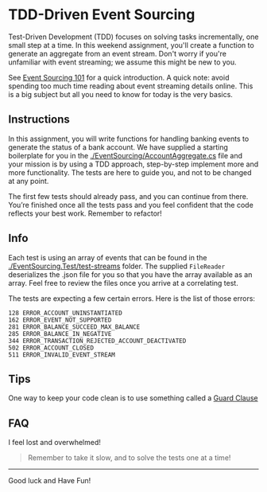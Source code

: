 # TDD-Driven Event Sourcing

Test-Driven Development (TDD) focuses on solving tasks incrementally, one small step at a time. In this weekend assignment, you'll create a function to generate an aggregate from an event stream. Don't worry if you're unfamiliar with event streaming; we assume this might be new to you.

See [Event Sourcing 101](./event-sourcing-101.md) for a quick introduction. A quick note: avoid spending too much time reading about event streaming details online. This is a big subject but all you need to know for today is the very basics.

## Instructions

In this assignment, you will write functions for handling banking events to generate the status of a bank account. We have supplied a starting boilerplate for you in the [./EventSourcing/AccountAggregate.cs](./EventSourcing/AccountAggregate.cs) file and your mission is by using a TDD approach, step-by-step implement more and more functionality. The tests are here to guide you, and not to be changed at any point.

The first few tests should already pass, and you can continue from there. You’re finished once all the tests pass and you feel confident that the code reflects your best work. Remember to refactor!

## Info

Each test is using an array of events that can be found in the [./EventSourcing.Test/test-streams](./EventSourcing.Test/test-streams) folder. The supplied `FileReader` deserializes the .json file for you so that you have the array available as an array. Feel free to review the files once you arrive at a correlating test.

The tests are expecting a few certain errors. Here is the list of those errors:
```text
128 ERROR_ACCOUNT_UNINSTANTIATED
162 ERROR_EVENT_NOT_SUPPORTED
281 ERROR_BALANCE_SUCCEED_MAX_BALANCE
285 ERROR_BALANCE_IN_NEGATIVE
344 ERROR_TRANSACTION_REJECTED_ACCOUNT_DEACTIVATED
502 ERROR_ACCOUNT_CLOSED
511 ERROR_INVALID_EVENT_STREAM
```

## Tips

One way to keep your code clean is to use something called a [Guard Clause](https://deviq.com/design-patterns/guard-clause) 

## FAQ

I feel lost and overwhelmed!

> Remember to take it slow, and to solve the tests one at a time!

---

Good luck and Have Fun!
